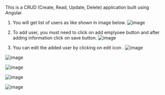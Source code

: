 This is a CRUD (Create, Read, Update, Delete) application built using Angular. 

1) You will get list of users as like shown in image below.
![image](https://github.com/Mahesh12-dhanawade/CRUD-APPLICATION/assets/78845539/ac529e10-88a0-4ef5-997f-31905b0d235e)

2) To add user, you must need to click on add emplyoee button and after adding information click on save button.
![image](https://github.com/Mahesh12-dhanawade/CRUD-APPLICATION/assets/78845539/43caa34f-2a42-434c-8274-63dc46898ba0)

3) You can edit the added user by clicking on edit icon . 
![image](https://github.com/Mahesh12-dhanawade/CRUD-APPLICATION/assets/78845539/f8e1205b-8b2a-49c9-8d57-5a71b3e76a9d)

![image](https://github.com/Mahesh12-dhanawade/CRUD-APPLICATION/assets/78845539/293f01c0-82ee-49c5-9228-f437f1740aa2)

![image](https://github.com/Mahesh12-dhanawade/CRUD-APPLICATION/assets/78845539/33e10d69-a2af-4863-9b30-ab18ed9386fd)

![image](https://github.com/Mahesh12-dhanawade/CRUD-APPLICATION/assets/78845539/a6e926bb-bf90-4dfe-94ee-fe6239ee408f)

![image](https://github.com/Mahesh12-dhanawade/CRUD-APPLICATION/assets/78845539/a4368ce6-e0d0-4a75-bff5-030e1ef70229)




